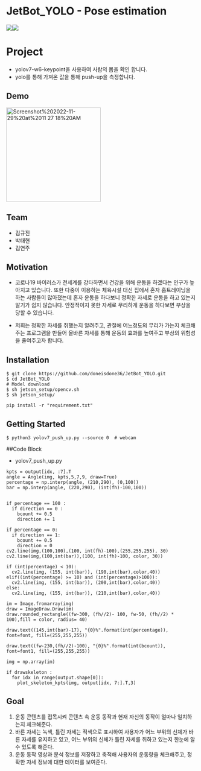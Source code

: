 # JetBot_YOLO - Pose estimation
<img src="https://img.shields.io/badge/Jetson Nano-76B900?style=for-the-badge&logo=nvidia&logoColor=white"><img src="https://img.shields.io/badge/python-3776AB?style=for-the-badge&logo=python&logoColor=white">

# Project
 - yolov7-w6-keypoint을 사용하여 사람의 몸을 확인 합니다.
 - yolo를 통해 가져온 값을 통해 push-up을 측정합니다.
 
## Demo
<img width="250" alt="Screenshot%202022-11-29%20at%2011 27 18%20AM" src="https://user-images.githubusercontent.com/71868697/204456043-32986f4f-8340-4701-a800-d872a71bea59.png">

## Team

- 김규진
- 박태현
- 김연주


## Motivation
- 코로나19 바이러스가 전세계를 강타하면서 건강을 위해 운동을 하겠다는 인구가 높아지고 있습니다. 또한 다중이 이용하는 체육시설 대신 집에서 혼자 홈트레이닝을 하는 사람들이 많아졌는데 혼자 운동을 하다보니 정확한 자세로 운동을 하고 있는지 알기가 쉽지 않습니다. 안정적이지 못한 자세로 무리하게 운동을 하다보면 부상을 당할 수 있습니다.  


- 저희는 정확한 자세를 취했는지 알려주고, 관절에 어느정도의 무리가 가는지 체크해주는 프로그램을 만들어 올바른 자세를 통해 운동의 효과를 높여주고 부상의 위험성을 줄여주고자 합니다.



## Installation
```
$ git clone https://github.com/doneisdone36/JetBot_YOLO.git
$ cd JetBot_YOLO  
# Model download
$ sh jetson_setup/opencv.sh
$ sh jetson_setup/

pip install -r "requirement.txt"

```

## Getting Started
```
$ python3 yolov7_push_up.py --source 0  # webcam
```

##Code Block
 - yolov7_push_up.py
```
kpts = output[idx, :7].T
angle = Angle(img, kpts,5,7,9, draw=True)
percentage = np.interp(angle, (210,290), (0,100))
bar = np.interp(angle, (220,290), (int(fh)-100,100))
                        
                        
if percentage == 100 :
  if direction == 0 :
    bcount += 0.5
    direction += 1
                                
if percentage == 0:
  if direction == 1:
    bcount += 0.5
    direction = 0
cv2.line(img,(100,100),(100, int(fh)-100),(255,255,255), 30)
cv2.line(img,(100,int(bar)),(100, int(fh)-100, color, 30))
                        
if (int(percentage) < 10):
  cv2.line(img, (155, int(bar)), (190,int(bar),color,40))
elif((int(percentage) >= 10) and (int(percentage)>100)):
  cv2.line(img, (155, int(bar)), (200,int(bar),color,40))
else:
  cv2.line(img, (155, int(bar)), (210,int(bar),color,40))
                            
im = Image.fromarray(img)
draw = ImageDraw.Draw(im)
draw.rounded_rectangle((fw-300, (fh//2)- 100, fw-50, (fh//2) * 100),fill = color, radius= 40)

draw.text((145,int(bar)-17), "{0}%".format(int(percentage)), font=font, fill=(255,255,255))
            
draw.text((fw-230,(fh//2)-100), "{0}%".format(int(bcount)), font=font1, fill=(255,255,255))

img = np.array(im)
                    
if drawskeleton : 
  for idx in range(output.shape[0]):
    plot_skeleton_kpts(img, output[idx, 7:].T,3)
```
## Goal
1. 운동 콘텐츠를 접목시켜 콘텐츠 속 운동 동작과 현재 자신의 동작이 얼마나 일치하는지 체크해준다.
2. 바른 자세는 녹색, 틀린 자세는 적색으로 표시하여 사용자가 어느 부위의 신체가 바른 자세를 유지하고 있고, 어느 부위의 신체가 틀린 자세를 취하고 있는지 한눈에 알 수 있도록 해준다.
3. 운동 동작 영상과 분석 정보를 저장하고 축적해 사용자의 운동량을 체크해주고, 정확한 자세 정보에 대한 데이터를 보여준다.
